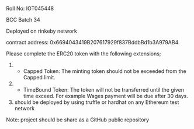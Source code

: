 
Roll No: IOT045448

BCC Batch 34

Deployed on rinkeby network

contract address:  0x6694043419B207617929f837BddbBd1b3A979AB4 


Please complete the ERC20 token with the following extensions;
1) - Capped Token: The minting token should not be exceeded from the Capped limit.
2) - TimeBound Token: The token will not be transferred until the given time exceed. For example Wages payment will be due after 30 days.
3) should be deployed by using truffle or hardhat on any Ethereum test network

Note: project should be share as a GitHub public repository
